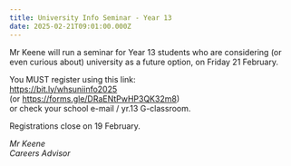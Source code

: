 ```yaml
---
title: University Info Seminar - Year 13
date: 2025-02-21T09:01:00.000Z
---
```

Mr Keene will run a seminar for Year 13 students who are considering (or even curious about) university as a future option, on Friday 21 February.  

You MUST register using this link:  
https://bit.ly/whsuniinfo2025  
(or https://forms.gle/DRaENtPwHP3QK32m8)  
or check your school e-mail / yr.13 G-classroom.  

Registrations close on 19 February.

*Mr Keene  
Careers Advisor*
